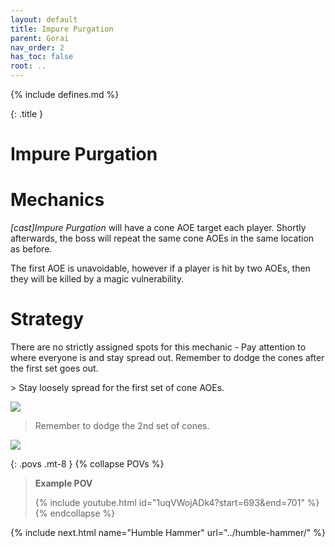 ```yaml
---
layout: default
title: Impure Purgation
parent: Gorai
nav_order: 2
has_toc: false
root: ..
---
```


{% include defines.md %}

{: .title }
# Impure Purgation

# Mechanics

*[cast]Impure Purgation* will have a cone AOE target each player. Shortly
afterwards, the boss will repeat the same cone AOEs in the same location as
before.

The first AOE is unavoidable, however if a player is hit by two AOEs, then they
will be killed by a magic vulnerability.

# Strategy

There are no strictly assigned spots for this mechanic - Pay attention to where
everyone is and stay spread out. Remember to dodge the cones after the first
set goes out.

<div class="mechanics" markdown="1">
> Stay loosely spread for the first set of cone AOEs.

![](./timeline-1.png)

> Remember to dodge the 2nd set of cones.

![](./timeline-2.png)
</div>

{: .povs .mt-8 }
{% collapse POVs %}
> **Example POV**
>
> {% include youtube.html id="1uqVWojADk4?start=693&end=701" %}
{% endcollapse %}

{% include next.html name="Humble Hammer" url="../humble-hammer/" %}
